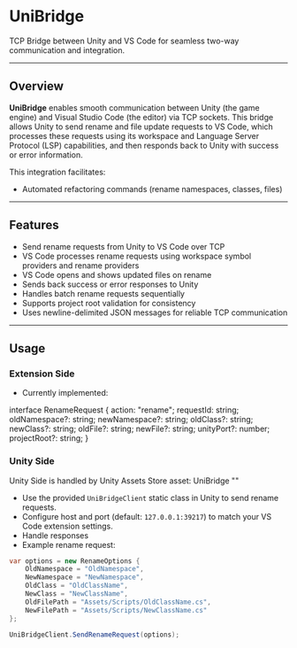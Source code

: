 # UniBridge

TCP Bridge between Unity and VS Code for seamless two-way communication and integration.

---

## Overview

**UniBridge** enables smooth communication between Unity (the game engine) and Visual Studio Code (the editor) via TCP sockets. This bridge allows Unity to send rename and file update requests to VS Code, which processes these requests using its workspace and Language Server Protocol (LSP) capabilities, and then responds back to Unity with success or error information.

This integration facilitates:

- Automated refactoring commands (rename namespaces, classes, files)

---

## Features

- Send rename requests from Unity to VS Code over TCP
- VS Code processes rename requests using workspace symbol providers and rename providers
- VS Code opens and shows updated files on rename
- Sends back success or error responses to Unity
- Handles batch rename requests sequentially
- Supports project root validation for consistency
- Uses newline-delimited JSON messages for reliable TCP communication

---

## Usage

### Extension Side

- Currently implemented:

interface RenameRequest {
  action: "rename";
  requestId: string;
  oldNamespace?: string;
  newNamespace?: string;
  oldClass?: string;
  newClass?: string;
  oldFile?: string;
  newFile?: string;
  unityPort?: number;
  projectRoot?: string;
}

### Unity Side

Unity Side is handled by Unity Assets Store asset: UniBridge "<link>"

- Use the provided `UniBridgeClient` static class in Unity to send rename requests.
- Configure host and port (default: `127.0.0.1:39217`) to match your VS Code extension settings.
- Handle responses
- Example rename request:

```csharp
var options = new RenameOptions {
    OldNamespace = "OldNamespace",
    NewNamespace = "NewNamespace",
    OldClass = "OldClassName",
    NewClass = "NewClassName",
    OldFilePath = "Assets/Scripts/OldClassName.cs",
    NewFilePath = "Assets/Scripts/NewClassName.cs"
};

UniBridgeClient.SendRenameRequest(options);

